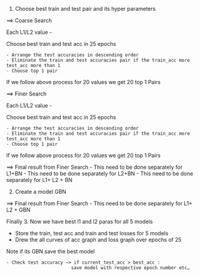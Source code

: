 1. Choose best train and test pair and its hyper parameters 

==> Coarse Search

Each L1/L2 value - 

Choose best train and test acc in 25 epochs

	- Arrange the test accuracies in descending order
	- Eliminate the train and test accuracies pair if the train_acc more test_acc more than 1
	- Choose top 1 pair

If we follow above process for 20 values we get 20 top 1 Pairs

==> Finer Search

Each L1/L2 value - 

Choose best train and test acc in 25 epochs

	- Arrange the test accuracies in descending order
	- Eliminate the train and test accuracies pair if the train_acc more test_acc more than 1
	- Choose top 1 pair

If we follow above process for 20 values we get 20 top 1 Pairs

==> Final result from Finer Search 
	- This need to be done separately for L1+BN
	- This need to be done separately for L2+BN
	- This need to be done separately for L1+ L2 + BN

2. Create a model GBN


==> Final result from Finer Search 
	- This need to be done separately for L1+ L2 + GBN


Finally
3. Now we have best l1 and l2 paras for all 5 models

- Store the train, test acc and train and test losses for 5 models
- Drew the all curves of acc graph and loss graph over epochs of 25

Note if its GBN save the best model 

	- Check test accuracy —> if current_test_acc > best_acc :
							save model with respective epoch number etc…


